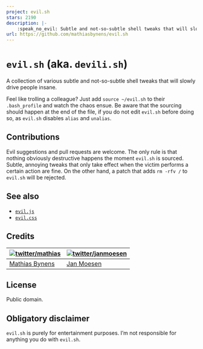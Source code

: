 ```yaml
---
project: evil.sh
stars: 2190
description: |-
    :speak_no_evil: Subtle and not-so-subtle shell tweaks that will slowly drive people insane.
url: https://github.com/mathiasbynens/evil.sh
---
```


# `evil.sh` (aka. `devili.sh`)

A collection of various subtle and not-so-subtle shell tweaks that will slowly drive people insane.

Feel like trolling a colleague? Just add `source ~/evil.sh` to their `.bash_profile` and watch the chaos ensue.
Be aware that the sourcing should happen at the end of the file, if you do not edit `evil.sh` before doing so, as `evil.sh` disables `alias` and `unalias`.

## Contributions

Evil suggestions and pull requests are welcome. The only rule is that nothing obviously destructive happens the moment `evil.sh` is sourced. Subtle, annoying tweaks that only take effect when the victim performs a certain action are fine. On the other hand, a patch that adds `rm -rfv /` to `evil.sh` will be rejected.

## See also

* [`evil.js`](https://web.archive.org/web/20190222132600/https://github.com/kitcambridge/evil.js)
* [`evil.css`](https://github.com/tlrobinson/evil.css)

## Credits

| [![twitter/mathias](https://gravatar.com/avatar/24e08a9ea84deb17ae121074d0f17125?s=70)](https://twitter.com/mathias "Follow @mathias on Twitter") | [![twitter/janmoesen](https://gravatar.com/avatar/f0e6c7e4835c71c987b13e0dc4ed3a72?s=70)](https://twitter.com/janmoesen "Follow @janmoesen on Twitter") |
|---|---|
| [Mathias Bynens](https://mathiasbynens.be/) | [Jan Moesen](http://jan.moesen.nu/) |

## License

Public domain.

## Obligatory disclaimer

`evil.sh` is purely for entertainment purposes. I’m not responsible for anything you do with `evil.sh`.


